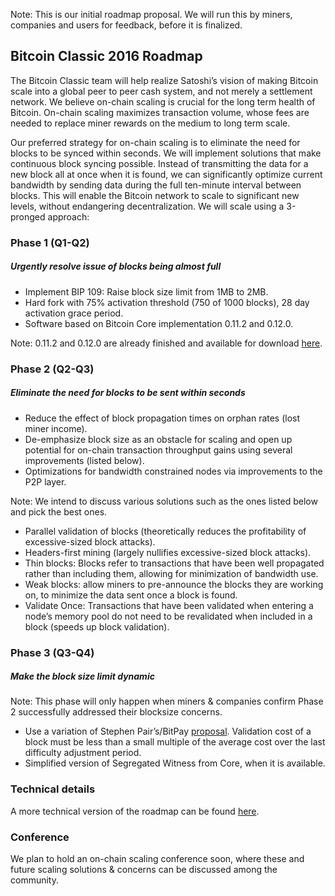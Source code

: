 Note: This is our initial roadmap proposal. We will run this by miners, companies and users for feedback, before it is finalized.

## Bitcoin Classic 2016 Roadmap

The Bitcoin Classic team will help realize Satoshi’s vision of making Bitcoin scale into a global peer to peer cash system, and not merely a settlement network. We believe on-chain scaling is crucial for the long term health of Bitcoin. On-chain scaling maximizes transaction volume, whose fees are needed to replace miner rewards on the medium to long term scale.

Our preferred strategy for on-chain scaling is to eliminate the need for blocks to be synced within seconds. We will implement solutions that make continuous block syncing possible. Instead of transmitting the data for a new block all at once when it is found, we can significantly optimize current bandwidth by sending data during the full ten-minute interval between blocks.
This will enable the Bitcoin network to scale to significant new levels, without endangering decentralization.  We will scale using a 3-pronged approach:


### Phase 1 (Q1-Q2) 
##### Urgently resolve issue of blocks being almost full

* Implement BIP 109: Raise block size limit from 1MB to 2MB.
* Hard fork with 75% activation threshold (750 of 1000 blocks), 28 day activation grace period.
* Software based on Bitcoin Core implementation 0.11.2 and 0.12.0.

Note: 0.11.2 and 0.12.0 are already finished and available for download [here](https://bitcoinclassic.com/).

### Phase 2 (Q2-Q3)
##### Eliminate the need for blocks to be sent within seconds

* Reduce the effect of block propagation times on orphan rates (lost miner income).
* De-emphasize block size as an obstacle for scaling and open up potential for on-chain transaction throughput gains using several improvements (listed below).
* Optimizations for bandwidth constrained nodes via improvements to the P2P layer.

Note: We intend to discuss various solutions such as the ones listed below and pick the best ones.

* Parallel validation of blocks (theoretically reduces the profitability of excessive-sized block attacks).
* Headers-first mining (largely nullifies excessive-sized block attacks).
* Thin blocks: Blocks refer to transactions that have been well propagated rather than including them, allowing for minimization of bandwidth use.
* Weak blocks: allow miners to pre-announce the blocks they are working on, to minimize the data sent once a block is found.
* Validate Once: Transactions that have been validated when entering a node’s memory pool do not need to be revalidated when included in a block (speeds up block validation).

### Phase 3 (Q3-Q4)
##### Make the block size limit dynamic

Note: This phase will only happen when miners & companies confirm Phase 2 successfully addressed their blocksize concerns.

* Use a variation of Stephen Pair’s/BitPay [proposal](https://medium.com/@spair/a-simple-adaptive-block-size-limit-748f7cbcfb75#.2r47u4jfc). Validation cost of a block must be less than a small multiple of the average cost over the last difficulty adjustment period.
* Simplified version of Segregated Witness from Core, when it is available.


### Technical details

A more technical version of the roadmap can be found [here](https://github.com/bitcoinclassic/documentation/blob/master/roadmap/technical2016.md).


### Conference
We plan to hold an on-chain scaling conference soon, where these and future scaling solutions & concerns can be discussed among the community.
